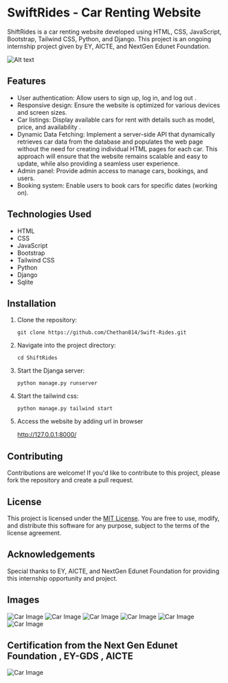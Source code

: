 # SwiftRides - Car Renting Website

ShiftRides is a car renting website developed using HTML, CSS, JavaScript, Bootstrap, Tailwind CSS, Python, and Django. This project is an ongoing internship project given by EY, AICTE, and NextGen Edunet Foundation.

![Alt text](readme/1.png)

## Features

- User authentication: Allow users to sign up, log in, and log out . 
- Responsive design: Ensure the website is optimized for various devices and screen sizes.
- Car listings: Display available cars for rent with details such as model, price, and availability .
- Dynamic Data Fetching: Implement a server-side API that dynamically retrieves car data from the database and populates the web page without the need for creating individual HTML pages for each car. This approach will ensure that the website remains scalable and easy to update, while also providing a seamless user experience.
- Admin panel: Provide admin access to manage cars, bookings, and users.
- Booking system: Enable users to book cars for specific dates (working on).

## Technologies Used

- HTML
- CSS
- JavaScript
- Bootstrap
- Tailwind CSS
- Python
- Django
- Sqlite

## Installation

1. Clone the repository:

   ```git
   git clone https://github.com/Chethan814/Swift-Rides.git
   ```

2. Navigate into the project directory:

    ```git
    cd ShiftRides
    ```
    

3. Start the Djanga server:
     ```terminal
     python manage.py runserver
     ```
4. Start the tailwind css:
     ```terminal
     python manage.py tailwind start
     ```

5. Access the website by adding url in browser 
     
     http://127.0.0.1:8000/
     

## Contributing

Contributions are welcome! If you'd like to contribute to this project, please fork the repository and create a pull request.

## License

This project is licensed under the [MIT License](LICENSE). You are free to use, modify, and distribute this software for any purpose, subject to the terms of the license agreement.

## Acknowledgements

Special thanks to EY, AICTE, and NextGen Edunet Foundation for providing this internship opportunity and project.


## Images
![Car Image](readme/2.png)
![Car Image](readme/3.png)
![Car Image](readme/4.png)
![Car Image](readme/5.png)
![Car Image](readme/6.png)
![Car Image](readme/7.png)

## Certification from the Next Gen Edunet Foundation , EY-GDS , AICTE
![Car Image](readme/NEW_OTHER_STATE_Certificate_page-0001.jpg)

     




